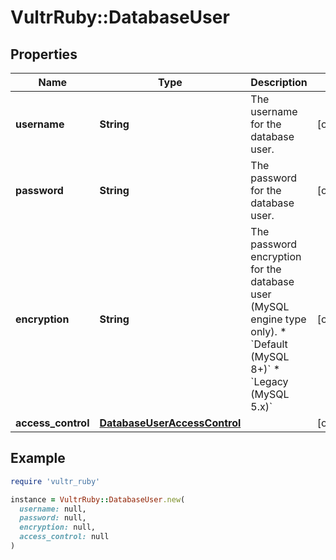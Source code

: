# VultrRuby::DatabaseUser

## Properties

| Name | Type | Description | Notes |
| ---- | ---- | ----------- | ----- |
| **username** | **String** | The username for the database user. | [optional] |
| **password** | **String** | The password for the database user. | [optional] |
| **encryption** | **String** | The password encryption for the database user (MySQL engine type only). * &#x60;Default (MySQL 8+)&#x60; * &#x60;Legacy (MySQL 5.x)&#x60; | [optional] |
| **access_control** | [**DatabaseUserAccessControl**](DatabaseUserAccessControl.md) |  | [optional] |

## Example

```ruby
require 'vultr_ruby'

instance = VultrRuby::DatabaseUser.new(
  username: null,
  password: null,
  encryption: null,
  access_control: null
)
```

